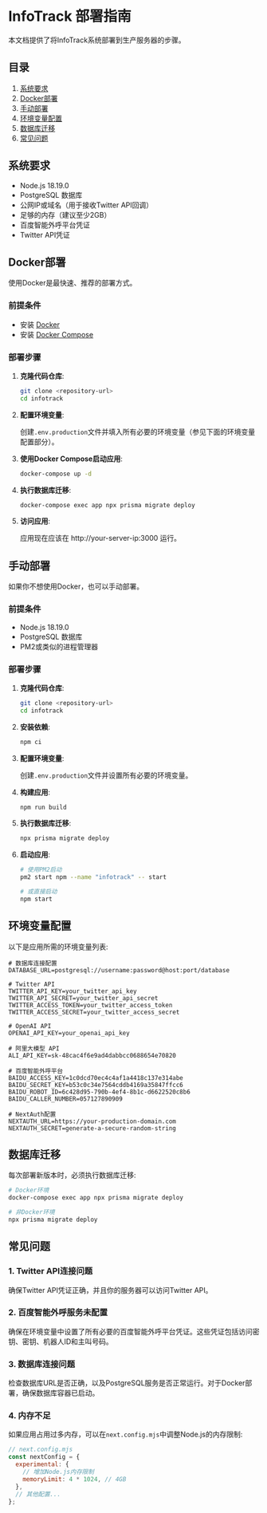 # InfoTrack 部署指南

本文档提供了将InfoTrack系统部署到生产服务器的步骤。

## 目录
1. [系统要求](#系统要求)
2. [Docker部署](#docker部署)
3. [手动部署](#手动部署)
4. [环境变量配置](#环境变量配置)
5. [数据库迁移](#数据库迁移)
6. [常见问题](#常见问题)

## 系统要求

- Node.js 18.19.0
- PostgreSQL 数据库
- 公网IP或域名（用于接收Twitter API回调）
- 足够的内存（建议至少2GB）
- 百度智能外呼平台凭证
- Twitter API凭证

## Docker部署

使用Docker是最快速、推荐的部署方式。

### 前提条件

- 安装 [Docker](https://docs.docker.com/get-docker/)
- 安装 [Docker Compose](https://docs.docker.com/compose/install/)

### 部署步骤

1. **克隆代码仓库**:
   ```bash
   git clone <repository-url>
   cd infotrack
   ```

2. **配置环境变量**:
   
   创建`.env.production`文件并填入所有必要的环境变量（参见下面的环境变量配置部分）。

3. **使用Docker Compose启动应用**:
   ```bash
   docker-compose up -d
   ```

4. **执行数据库迁移**:
   ```bash
   docker-compose exec app npx prisma migrate deploy
   ```

5. **访问应用**:
   
   应用现在应该在 http://your-server-ip:3000 运行。

## 手动部署

如果你不想使用Docker，也可以手动部署。

### 前提条件

- Node.js 18.19.0
- PostgreSQL 数据库
- PM2或类似的进程管理器

### 部署步骤

1. **克隆代码仓库**:
   ```bash
   git clone <repository-url>
   cd infotrack
   ```

2. **安装依赖**:
   ```bash
   npm ci
   ```

3. **配置环境变量**:
   
   创建`.env.production`文件并设置所有必要的环境变量。

4. **构建应用**:
   ```bash
   npm run build
   ```

5. **执行数据库迁移**:
   ```bash
   npx prisma migrate deploy
   ```

6. **启动应用**:
   ```bash
   # 使用PM2启动
   pm2 start npm --name "infotrack" -- start
   
   # 或直接启动
   npm start
   ```

## 环境变量配置

以下是应用所需的环境变量列表:

```
# 数据库连接配置
DATABASE_URL=postgresql://username:password@host:port/database

# Twitter API
TWITTER_API_KEY=your_twitter_api_key
TWITTER_API_SECRET=your_twitter_api_secret
TWITTER_ACCESS_TOKEN=your_twitter_access_token
TWITTER_ACCESS_SECRET=your_twitter_access_secret

# OpenAI API
OPENAI_API_KEY=your_openai_api_key

# 阿里大模型 API
ALI_API_KEY=sk-48cac4f6e9ad4dabbcc0688654e70820

# 百度智能外呼平台
BAIDU_ACCESS_KEY=1c0dcd70ec4c4af1a4418c137e314abe
BAIDU_SECRET_KEY=b53c0c34e7564cddb4169a35847ffcc6
BAIDU_ROBOT_ID=6c428d95-790b-4ef4-8b1c-d6622520c8b6
BAIDU_CALLER_NUMBER=057127890909

# NextAuth配置
NEXTAUTH_URL=https://your-production-domain.com
NEXTAUTH_SECRET=generate-a-secure-random-string
```

## 数据库迁移

每次部署新版本时，必须执行数据库迁移:

```bash
# Docker环境
docker-compose exec app npx prisma migrate deploy

# 非Docker环境
npx prisma migrate deploy
```

## 常见问题

### 1. Twitter API连接问题

确保Twitter API凭证正确，并且你的服务器可以访问Twitter API。

### 2. 百度智能外呼服务未配置

确保在环境变量中设置了所有必要的百度智能外呼平台凭证。这些凭证包括访问密钥、密钥、机器人ID和主叫号码。

### 3. 数据库连接问题

检查数据库URL是否正确，以及PostgreSQL服务是否正常运行。对于Docker部署，确保数据库容器已启动。

### 4. 内存不足

如果应用占用过多内存，可以在`next.config.mjs`中调整Node.js的内存限制:

```js
// next.config.mjs
const nextConfig = {
  experimental: {
    // 增加Node.js内存限制
    memoryLimit: 4 * 1024, // 4GB
  },
  // 其他配置...
};
```
